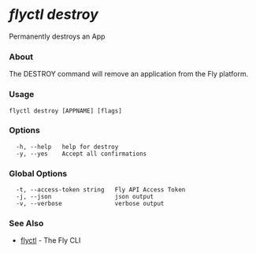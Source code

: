 # _flyctl destroy_

Permanently destroys an App

### About

The DESTROY command will remove an application 
from the Fly platform.

### Usage
```
flyctl destroy [APPNAME] [flags]
```

### Options

```
  -h, --help   help for destroy
  -y, --yes    Accept all confirmations
```

### Global Options

```
  -t, --access-token string   Fly API Access Token
  -j, --json                  json output
  -v, --verbose               verbose output
```

### See Also

* [flyctl](/docs/flyctl/help/)	 - The Fly CLI

